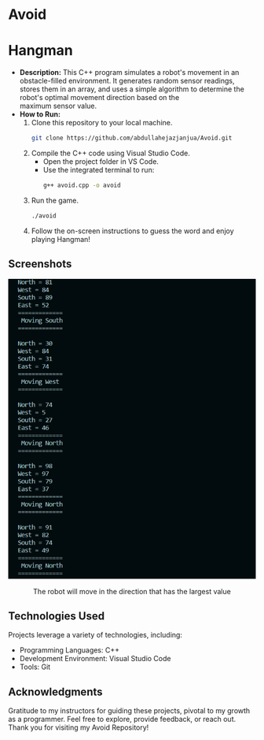 # Avoid
# Hangman

- **Description:** This C++ program simulates a robot's movement in an obstacle-filled environment. It generates random sensor readings, stores them in an array, and uses a simple algorithm to determine the robot's optimal movement direction based on the maximum sensor value.
- **How to Run:**
  1. Clone this repository to your local machine.
     ```bash
     git clone https://github.com/abdullahejazjanjua/Avoid.git
     ```
  2. Compile the C++ code using Visual Studio Code.
     - Open the project folder in VS Code.
     - Use the integrated terminal to run:
       ```bash
       g++ avoid.cpp -o avoid
       ```
  3. Run the game.
     ```bash
     ./avoid
     ```
  4. Follow the on-screen instructions to guess the word and enjoy playing Hangman!

## Screenshots

<p align="center">
  <img src="Avoid_SS/Avoid_display.png" alt="Screenshot 1">
</p>
<p align="center">
  The robot will move in the direction that has the largest value
</p>


## Technologies Used

Projects leverage a variety of technologies, including:
- Programming Languages: C++
- Development Environment: Visual Studio Code
- Tools: Git

## Acknowledgments

Gratitude to my instructors for guiding these projects, pivotal to my growth as a programmer.
Feel free to explore, provide feedback, or reach out. 
Thank you for visiting my Avoid Repository!
